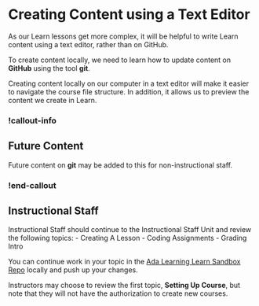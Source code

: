 # Creating Content using a Text Editor

As our Learn lessons get more complex, it will be helpful to write Learn content using a text editor, rather than on GitHub.

To create content locally, we need to learn how to update content on **GitHub** using the tool **git**.

Creating content locally on our computer in a text editor will make it easier to navigate the course file structure. In addition, it allows us to preview the content we create in Learn.

<!-- available callout types: info, success, warning, danger, secondary, star  -->
### !callout-info

## Future Content

Future content on **git** may be added to this for non-instructional staff.

### !end-callout

## Instructional Staff

Instructional Staff should continue to the Instructional Staff Unit and review the following topics: 
    - Creating A Lesson
    - Coding Assignments
    - Grading Intro

You can continue work in your topic in the [Ada Learning Learn Sandbox Repo](https://github.com/ada-developers-academy/ada-learning-learn-sandbox) locally and push up your changes.

Instructors may choose to review the first topic, **Setting Up Course**, but note that they will not have the authorization to create new courses.